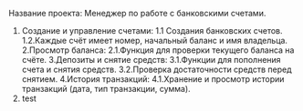 Название проекта: Менеджер по работе с банковскими счетами.
1.  Создание и управление счетами:
      1.1 Создания банковских счетов.
      1.2.Каждые счёт имеет номер, начальный баланс и имя владельца.
2.Просмотр баланса:
    2.1.Функция для проверки текущего баланса на счёте.
3.Депозиты и снятие средств:
   3.1.Функции для пополнения счета и снятия средств.
   3.2.Проверка достаточности средств перед снятием.
4.История транзакций:
   4.1.Хранение и просмотр истории транзакций (дата, тип транзакции, сумма).
5. test